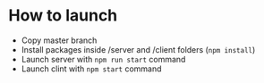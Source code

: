# How to launch
- Copy master branch
- Install packages inside /server and /client folders (```npm install```)
- Launch server with ```npm run start``` command
- Launch clint with ```npm start``` command

